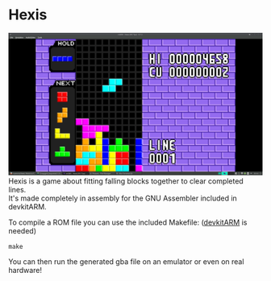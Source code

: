 # Hexis
![](hexis.png)   
Hexis is a game about fitting falling blocks together to clear completed lines.   
It's made completely in assembly for the GNU Assembler included in devkitARM.

To compile a ROM file you can use the included Makefile: ([devkitARM](https://devkitpro.org/wiki/devkitPro_pacman) is needed)

    make

You can then run the generated gba file on an emulator or even on real hardware!
